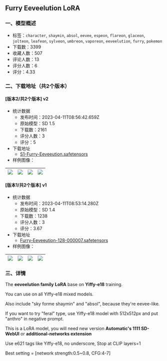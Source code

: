 ## Furry Eeveelution LoRA
### 一、模型概述

- 标签：`character`, `shaymin`, `absol`, `eevee`, `espeon`, `flareon`, `glaceon`, `jolteon`, `leafeon`, `sylveon`, `umbreon`, `vaporeon`, `eeveelution`, `furry`, `pokemon`
- 下载数：3399
- 收藏人数：507
- 评论人数：13
- 评分人数：6
- 评分：4.33

### 二、下载地址（共2个版本）

#### [版本2/共2个版本] v2

- 统计数据
  - 发布时间：2023-04-11T08:56:42.659Z
  - 原始模型：SD 1.5
  - 下载数：2161
  - 评分人数：3
  - 评分：5
- 下载地址
  - [S1-Furry-Eeveeution.safetensors](https://civitai.com/api/download/models/42545)
- 样例图像：

| <img src="https://image.civitai.com/xG1nkqKTMzGDvpLrqFT7WA/fd4928c2-e8dc-4f11-d411-842d3e9dcc00/width=450/466625.jpeg" /> | <img src="https://image.civitai.com/xG1nkqKTMzGDvpLrqFT7WA/7cb7076e-b736-45b9-5cd3-ee8341a28800/width=450/466630.jpeg" /> | <img src="https://image.civitai.com/xG1nkqKTMzGDvpLrqFT7WA/784d956d-de3b-4647-588d-623c6bee9900/width=450/466633.jpeg" /> | <img src="https://image.civitai.com/xG1nkqKTMzGDvpLrqFT7WA/121824cf-22cb-4bc7-3791-17a204d79700/width=450/466627.jpeg" /> |
| ---- | ---- | ---- | ---- |

#### [版本1/共2个版本] v1

- 统计数据
  - 发布时间：2023-04-11T08:53:14.280Z
  - 原始模型：SD 1.4
  - 下载数：1238
  - 评分人数：3
  - 评分：3.67
- 下载地址
  - [Furry-Eeveeution-128-000007.safetensors](https://civitai.com/api/download/models/8198)
- 样例图像：

| <img src="https://image.civitai.com/xG1nkqKTMzGDvpLrqFT7WA/4545f29b-e080-4d47-37ff-5472a7940500/width=450/77476.jpeg" /> | <img src="https://image.civitai.com/xG1nkqKTMzGDvpLrqFT7WA/10963a02-9c9e-40e1-7cc9-227a8834b000/width=450/77486.jpeg" /> | <img src="https://image.civitai.com/xG1nkqKTMzGDvpLrqFT7WA/3b3689d5-c095-4746-c916-87a9fc277f00/width=450/77485.jpeg" /> | <img src="https://image.civitai.com/xG1nkqKTMzGDvpLrqFT7WA/c58fb854-5054-4ecb-5785-6cca1e88d000/width=450/77484.jpeg" /> |
| ---- | ---- | ---- | ---- |


### 三、详情
<p>The <strong>eeveelution family</strong> <strong>LoRA</strong> base on <strong>Yiffy-e18</strong> training.</p><p>You can use on all Yiffy-e18 mixed models.</p><p>Also include "sky forme shaymin" and "absol", because they're eevee-like.</p><p>If you want to try "feral" type, use Yiffy-e18 model with 512x512px and put "anthro" in negative prompt.</p><p></p><p>This is a LoRA model, you will need new version <strong>Automatic's 1111 SD-WebUI</strong> or <strong>additional-networks extension</strong></p><p>Use e621 tags like Yiffy-e18, no underscore, Stop at CLIP layers=1</p><p>Best setting = [network strength:0.5~0.8, CFG:4-7]</p>
